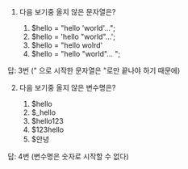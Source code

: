 1. 다음 보기중 올지 않은 문자열은?

    1) $hello = "hello 'world'...";
    2) $hello = 'hello "world"...';
    3) $hello = "hello wolrd'
    4) $hello = "hello \"world\"... ";

답: 3번 (" 으로 시작한 문자열은 "로만 끝나야 하기 때문에)

2. 다음 보기중 올지 않은 변수명은?

    1) $hello
    2) $_hello
    3) $hello123
    4) $123hello
    5) $안녕

답: 4번 (변수명은 숫자로 시작할 수 없다)



